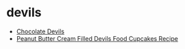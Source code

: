 # devils

 * [Chocolate Devils](index/c/chocolate-devils.json)
 * [Peanut Butter Cream Filled Devils Food Cupcakes Recipe](index/p/peanut-butter-cream-filled-devils-food-cupcakes-recipe.json)
